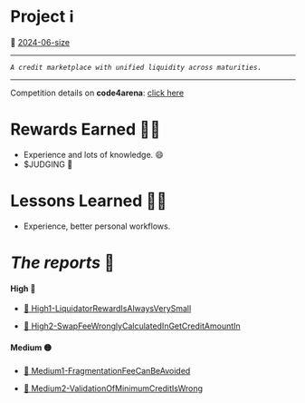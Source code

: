 # Project ℹ️

🔗 [2024-06-size](https://github.com/code-423n4/2024-06-size)

---

_`A credit marketplace with unified liquidity across maturities.`_

---

Competition details on **code4arena**: [click here](https://code4rena.com/audits/2024-06-size)

# Rewards Earned 💸🧠

- Experience and lots of knowledge. 😄
- $JUDGING 💸

# Lessons Learned 🧑‍💻

- Experience, better personal workflows.

# _The reports_ 📝

#### High 🔴

- [🔗 High1-LiquidatorRewardIsAlwaysVerySmall](./High1-LiquidatorRewardIsAlwaysVerySmall.md)

- [🔗 High2-SwapFeeWronglyCalculatedInGetCreditAmountIn](./High2-SwapFeeWronglyCalculatedInGetCreditAmountIn.md)

#### Medium 🟡

- [🔗 Medium1-FragmentationFeeCanBeAvoided](./Medium1-FragmentationFeeCanBeAvoided.md)

- [🔗 Medium2-ValidationOfMinimumCreditIsWrong](./Medium2-ValidationOfMinimumCreditIsWrong.md)
